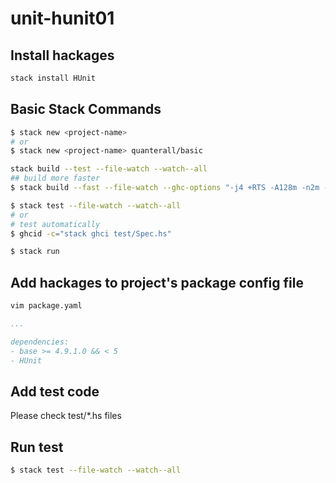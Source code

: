 # unit-hunit01

## Install hackages

```bash
stack install HUnit
```

## Basic Stack Commands

```bash
$ stack new <project-name>
# or
$ stack new <project-name> quanterall/basic

stack build --test --file-watch --watch--all
## build more faster
$ stack build --fast --file-watch --ghc-options "-j4 +RTS -A128m -n2m -RTS"

$ stack test --file-watch --watch--all
# or
# test automatically
$ ghcid -c="stack ghci test/Spec.hs"

$ stack run
```

## Add hackages to project's package config file

```bash
vim package.yaml
```

```yaml
...

dependencies:
- base >= 4.9.1.0 && < 5
- HUnit
```

## Add test code

Please check test/*.hs files

## Run test

```bash
$ stack test --file-watch --watch--all
```
